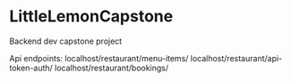 # LittleLemonCapstone

Backend dev capstone project

Api endpoints:
localhost/restaurant/menu-items/
localhost/restaurant/api-token-auth/
localhost/restaurant/bookings/
